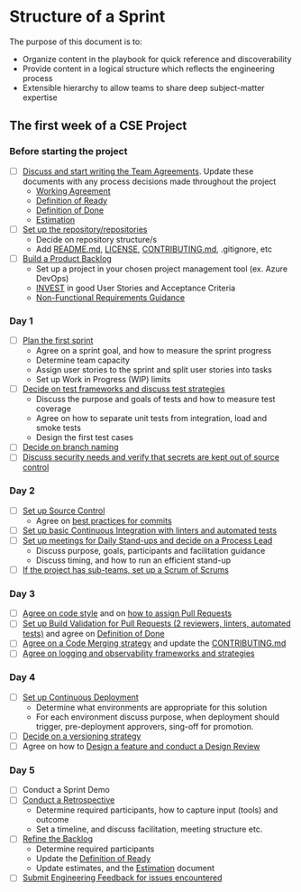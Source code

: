 # Structure of a Sprint

The purpose of this document is to:

- Organize content in the playbook for quick reference and discoverability
- Provide content in a logical structure which reflects the engineering process
- Extensible hierarchy to allow teams to share deep subject-matter expertise

## The first week of a CSE Project

### Before starting the project

- [ ] [Discuss and start writing the Team Agreements](agile-development/advanced-topics/team-agreements/README.md). Update these documents with any process decisions made throughout the project
  - [Working Agreement](agile-development/advanced-topics/team-agreements/working-agreements.md)
  - [Definition of Ready](agile-development/advanced-topics/team-agreements/definition-of-ready.md)
  - [Definition of Done](agile-development/advanced-topics/team-agreements/definition-of-done.md)
  - [Estimation](agile-development/core-expectations/README.md)
- [ ] [Set up the repository/repositories](source-control/README.md#creating-a-new-repository)
  - Decide on repository structure/s
  - Add [README.md](resources/templates/README.md), [LICENSE](resources/templates/LICENSE), [CONTRIBUTING.md](resources/templates/CONTRIBUTING.md), .gitignore, etc
- [ ] [Build a Product Backlog](agile-development/advanced-topics/backlog-management/README.md)
  - Set up a project in your chosen project management tool (ex. Azure DevOps)
  - [INVEST](https://en.wikipedia.org/wiki/INVEST_(mnemonic)) in good User Stories and Acceptance Criteria
  - [Non-Functional Requirements Guidance](design/design-patterns/non-functional-requirements-capture-guide.md)

### Day 1

- [ ] [Plan the first sprint](agile-development/core-expectations/README.md)
  - Agree on a sprint goal, and how to measure the sprint progress
  - Determine team capacity
  - Assign user stories to the sprint and split user stories into tasks
  - Set up Work in Progress (WIP) limits
- [ ] [Decide on test frameworks and discuss test strategies](automated-testing/README.md)
  - Discuss the purpose and goals of tests and how to measure test coverage
  - Agree on how to separate unit tests from integration, load and smoke tests
  - Design the first test cases
- [ ] [Decide on branch naming](source-control/naming-branches.md)
- [ ] [Discuss security needs and verify that secrets are kept out of source control](continuous-delivery/secrets-management/recipes/azure-devops/secrets-per-branch.md)

### Day 2

- [ ] [Set up Source Control](source-control/README.md)
  - Agree on [best practices for commits](source-control/README.md#commit-best-practices)
- [ ] [Set up basic Continuous Integration with linters and automated tests](continuous-integration/README.md)
- [ ] [Set up meetings for Daily Stand-ups and decide on a Process Lead](agile-development/core-expectations/README.md)
  - Discuss purpose, goals, participants and facilitation guidance
  - Discuss timing, and how to run an efficient stand-up
- [ ] [If the project has sub-teams, set up a Scrum of Scrums](agile-development/advanced-topics/effective-organization/scrum-of-scrums.md)

### Day 3

- [ ] [Agree on code style](code-reviews/README.md) and on [how to assign Pull Requests](code-reviews/pull-requests.md)
- [ ] [Set up Build Validation for Pull Requests (2 reviewers, linters, automated tests)](code-reviews/README.md) and agree on [Definition of Done](agile-development/advanced-topics/team-agreements/definition-of-done.md)
- [ ] [Agree on a Code Merging strategy](source-control/merge-strategies.md) and update the [CONTRIBUTING.md](resources/templates/CONTRIBUTING.md)
- [ ] [Agree on logging and observability frameworks and strategies](observability/README.md)

### Day 4

- [ ] [Set up Continuous Deployment](continuous-delivery/README.md)
  - Determine what environments are appropriate for this solution
  - For each environment discuss purpose, when deployment should trigger, pre-deployment approvers, sing-off for promotion.
- [ ] [Decide on a versioning strategy](source-control/component-versioning.md)
- [ ] Agree on how to [Design a feature and conduct a Design Review](design/design-reviews/README.md)

### Day 5

- [ ] Conduct a Sprint Demo
- [ ] [Conduct a Retrospective](agile-development/core-expectations/README.md)
  - Determine required participants, how to capture input (tools) and outcome
  - Set a timeline, and discuss facilitation, meeting structure etc.
- [ ] [Refine the Backlog](agile-development/advanced-topics/backlog-management/README.md)
  - Determine required participants
  - Update the [Definition of Ready](agile-development/advanced-topics/team-agreements/definition-of-ready.md)
  - Update estimates, and the [Estimation](agile-development/core-expectations/README.md) document
- [ ] [Submit Engineering Feedback for issues encountered](engineering-feedback/README.md)
